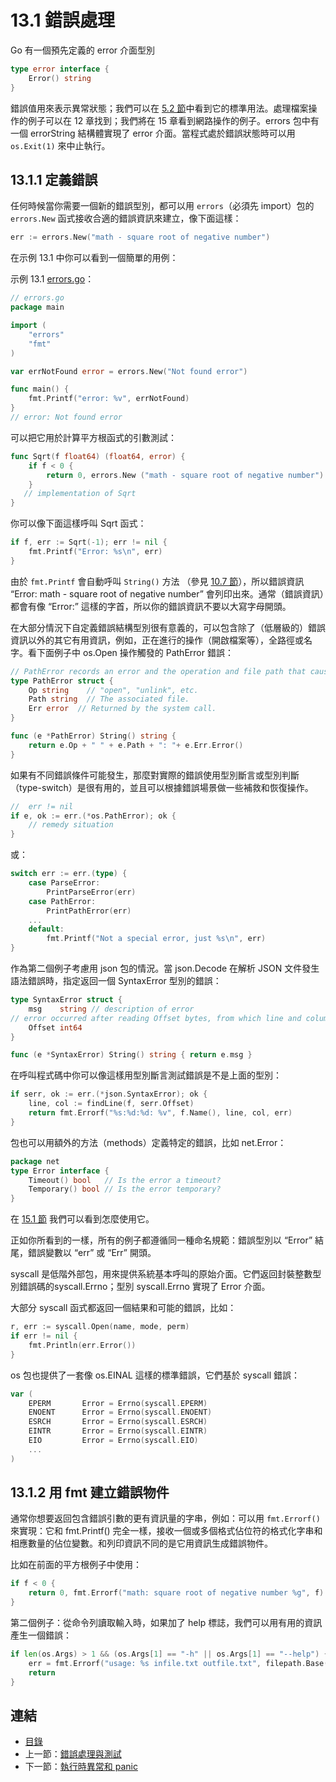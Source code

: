 # 13.1 錯誤處理

Go 有一個預先定義的 error 介面型別

```go
type error interface {
	Error() string
}
```

錯誤值用來表示異常狀態；我們可以在 [5.2 節](05.2.md)中看到它的標準用法。處理檔案操作的例子可以在 12 章找到；我們將在 15 章看到網路操作的例子。errors 包中有一個 errorString 結構體實現了 error 介面。當程式處於錯誤狀態時可以用 `os.Exit(1)` 來中止執行。

## 13.1.1 定義錯誤

任何時候當你需要一個新的錯誤型別，都可以用 `errors`（必須先 import）包的 `errors.New` 函式接收合適的錯誤資訊來建立，像下面這樣：

```go
err := errors.New("math - square root of negative number")
```

在示例 13.1 中你可以看到一個簡單的用例：

示例 13.1 [errors.go](examples/chapter_13/errors.go)：

```go
// errors.go
package main

import (
	"errors"
	"fmt"
)

var errNotFound error = errors.New("Not found error")

func main() {
	fmt.Printf("error: %v", errNotFound)
}
// error: Not found error
```

可以把它用於計算平方根函式的引數測試：

```go
func Sqrt(f float64) (float64, error) {
	if f < 0 {
		return 0, errors.New ("math - square root of negative number")
	}
   // implementation of Sqrt
}
```

你可以像下面這樣呼叫 Sqrt 函式：

```go
if f, err := Sqrt(-1); err != nil {
	fmt.Printf("Error: %s\n", err)
}
```

由於 `fmt.Printf` 會自動呼叫 `String()` 方法 （參見 [10.7 節](10.7.md)），所以錯誤資訊 “Error: math - square root of negative number” 會列印出來。通常（錯誤資訊）都會有像 “Error:” 這樣的字首，所以你的錯誤資訊不要以大寫字母開頭。

在大部分情況下自定義錯誤結構型別很有意義的，可以包含除了（低層級的）錯誤資訊以外的其它有用資訊，例如，正在進行的操作（開啟檔案等），全路徑或名字。看下面例子中 os.Open 操作觸發的 PathError 錯誤：

```go
// PathError records an error and the operation and file path that caused it.
type PathError struct {
	Op string    // "open", "unlink", etc.
	Path string  // The associated file.
	Err error  // Returned by the system call.
}

func (e *PathError) String() string {
	return e.Op + " " + e.Path + ": "+ e.Err.Error()
}
```

如果有不同錯誤條件可能發生，那麼對實際的錯誤使用型別斷言或型別判斷（type-switch）是很有用的，並且可以根據錯誤場景做一些補救和恢復操作。

```go
//  err != nil
if e, ok := err.(*os.PathError); ok {
	// remedy situation
}
```

或：

```go
switch err := err.(type) {
	case ParseError:
		PrintParseError(err)
	case PathError:
		PrintPathError(err)
	...
	default:
		fmt.Printf("Not a special error, just %s\n", err)
}
```

作為第二個例子考慮用 json 包的情況。當 json.Decode 在解析 JSON 文件發生語法錯誤時，指定返回一個 SyntaxError 型別的錯誤：

```go
type SyntaxError struct {
	msg    string // description of error
// error occurred after reading Offset bytes, from which line and columnnr can be obtained
	Offset int64
}

func (e *SyntaxError) String() string { return e.msg }
```

在呼叫程式碼中你可以像這樣用型別斷言測試錯誤是不是上面的型別：

```go
if serr, ok := err.(*json.SyntaxError); ok {
	line, col := findLine(f, serr.Offset)
	return fmt.Errorf("%s:%d:%d: %v", f.Name(), line, col, err)
}
```

包也可以用額外的方法（methods）定義特定的錯誤，比如 net.Error：

```go
package net
type Error interface {
	Timeout() bool   // Is the error a timeout?
	Temporary() bool // Is the error temporary?
}
```

在 [15.1 節](15.1.md) 我們可以看到怎麼使用它。

正如你所看到的一樣，所有的例子都遵循同一種命名規範：錯誤型別以 “Error” 結尾，錯誤變數以 “err” 或 “Err” 開頭。

syscall 是低階外部包，用來提供系統基本呼叫的原始介面。它們返回封裝整數型別錯誤碼的syscall.Errno；型別 syscall.Errno 實現了 Error 介面。

大部分 syscall 函式都返回一個結果和可能的錯誤，比如：

```go
r, err := syscall.Open(name, mode, perm)
if err != nil {
	fmt.Println(err.Error())
}
```

os 包也提供了一套像 os.EINAL 這樣的標準錯誤，它們基於 syscall 錯誤：

```go
var (
	EPERM		Error = Errno(syscall.EPERM)
	ENOENT		Error = Errno(syscall.ENOENT)
	ESRCH		Error = Errno(syscall.ESRCH)
	EINTR		Error = Errno(syscall.EINTR)
	EIO			Error = Errno(syscall.EIO)
	...
)
```

## 13.1.2 用 fmt 建立錯誤物件

通常你想要返回包含錯誤引數的更有資訊量的字串，例如：可以用 `fmt.Errorf()` 來實現：它和 fmt.Printf() 完全一樣，接收一個或多個格式佔位符的格式化字串和相應數量的佔位變數。和列印資訊不同的是它用資訊生成錯誤物件。

比如在前面的平方根例子中使用：

```go
if f < 0 {
	return 0, fmt.Errorf("math: square root of negative number %g", f)
}
```

第二個例子：從命令列讀取輸入時，如果加了 help 標誌，我們可以用有用的資訊產生一個錯誤：

```go
if len(os.Args) > 1 && (os.Args[1] == "-h" || os.Args[1] == "--help") {
	err = fmt.Errorf("usage: %s infile.txt outfile.txt", filepath.Base(os.Args[0]))
	return
}
```

## 連結

- [目錄](directory.md)
- 上一節：[錯誤處理與測試](13.0.md)
- 下一節：[執行時異常和 panic](13.2.md)